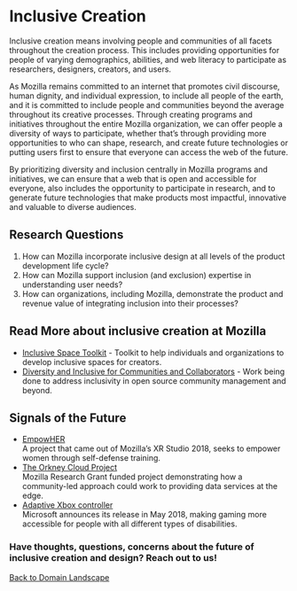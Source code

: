 # Inclusive Creation

Inclusive creation means involving people and communities of all facets throughout the creation process. This includes providing opportunities for people of varying demographics, abilities, and web literacy to participate as researchers, designers, creators, and users. 

As Mozilla remains committed to an internet that promotes civil discourse, human dignity, and individual expression, to include all people of the earth, and it is committed to include people and communities beyond the average throughout its creative processes. Through creating programs and initiatives throughout the entire Mozilla organization, we can offer people a diversity of ways to participate, whether that’s through providing more opportunities to who can shape, research, and create future technologies or putting users first to ensure that everyone can access the web of the future. 

By prioritizing diversity and inclusion centrally in Mozilla programs and initiatives, we can ensure that a web that is open and accessible for everyone, also includes the opportunity to participate in research, and to generate future technologies that make products most impactful, innovative and valuable to diverse audiences.

## Research Questions
1. How can Mozilla incorporate inclusive design at all levels of the product development life cycle? 
2. How can Mozilla support inclusion (and exclusion) expertise in understanding user needs? 
3. How can organizations, including Mozilla, demonstrate the product and revenue value of integrating inclusion into their processes?

## Read More about inclusive creation at Mozilla
* [Inclusive Space Toolkit](https://github.com/mozilla/inclusive-space-toolkit) - Toolkit to help individuals and organizations to develop inclusive spaces for creators.
* [Diversity and Inclusive for Communities and Collaborators](https://wiki.mozilla.org/Diversity_and_Inclusion_for_Communities_and_Contributors) - Work being done to address inclusivity in open source community management and beyond. 

## Signals of the Future
* [EmpowHER](https://www.mindglowinc.com/)
<br>A project that came out of Mozilla’s XR Studio 2018, seeks to empower women through self-defense training.
* [The Orkney Cloud Project](orkneycloud.org) 
<br>Mozilla Research Grant funded project demonstrating how a community-led approach could work to providing data services at the edge. 
* [Adaptive Xbox controller](https://news.microsoft.com/stories/xbox-adaptive-controller/)
<br>Microsoft announces its release in May 2018, making gaming more accessible for people with all different types of disabilities. 



### Have thoughts, questions, concerns about the future of inclusive creation and design? Reach out to us!



[Back to Domain Landscape](/landscape)
